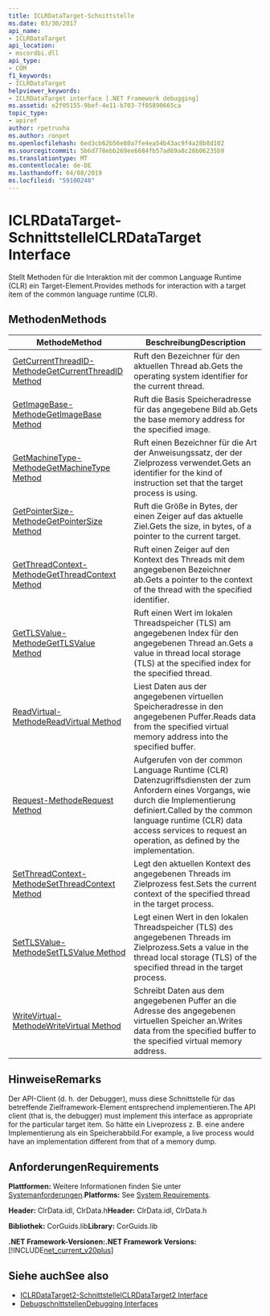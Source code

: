 ```yaml
---
title: ICLRDataTarget-Schnittstelle
ms.date: 03/30/2017
api_name:
- ICLRDataTarget
api_location:
- mscordbi.dll
api_type:
- COM
f1_keywords:
- ICLRDataTarget
helpviewer_keywords:
- ICLRDataTarget interface [.NET Framework debugging]
ms.assetid: e2f05155-9bef-4e11-b703-7f05890665ca
topic_type:
- apiref
author: rpetrusha
ms.author: ronpet
ms.openlocfilehash: 6ed3cb62b56e80a7fe4ea54b43ac9f4a28b8d102
ms.sourcegitcommit: 5b6d778ebb269ee6684fb57ad69a8c28b06235b9
ms.translationtype: MT
ms.contentlocale: de-DE
ms.lasthandoff: 04/08/2019
ms.locfileid: "59100248"
---
```

# <a name="iclrdatatarget-interface"></a><span data-ttu-id="827ef-102">ICLRDataTarget-Schnittstelle</span><span class="sxs-lookup"><span data-stu-id="827ef-102">ICLRDataTarget Interface</span></span>
<span data-ttu-id="827ef-103">Stellt Methoden für die Interaktion mit der common Language Runtime (CLR) ein Target-Element.</span><span class="sxs-lookup"><span data-stu-id="827ef-103">Provides methods for interaction with a target item of the common language runtime (CLR).</span></span>  
  
## <a name="methods"></a><span data-ttu-id="827ef-104">Methoden</span><span class="sxs-lookup"><span data-stu-id="827ef-104">Methods</span></span>  
  
|<span data-ttu-id="827ef-105">Methode</span><span class="sxs-lookup"><span data-stu-id="827ef-105">Method</span></span>|<span data-ttu-id="827ef-106">Beschreibung</span><span class="sxs-lookup"><span data-stu-id="827ef-106">Description</span></span>|  
|------------|-----------------|  
|[<span data-ttu-id="827ef-107">GetCurrentThreadID-Methode</span><span class="sxs-lookup"><span data-stu-id="827ef-107">GetCurrentThreadID Method</span></span>](../../../../docs/framework/unmanaged-api/debugging/iclrdatatarget-getcurrentthreadid-method.md)|<span data-ttu-id="827ef-108">Ruft den Bezeichner für den aktuellen Thread ab.</span><span class="sxs-lookup"><span data-stu-id="827ef-108">Gets the operating system identifier for the current thread.</span></span>|  
|[<span data-ttu-id="827ef-109">GetImageBase-Methode</span><span class="sxs-lookup"><span data-stu-id="827ef-109">GetImageBase Method</span></span>](../../../../docs/framework/unmanaged-api/debugging/iclrdatatarget-getimagebase-method.md)|<span data-ttu-id="827ef-110">Ruft die Basis Speicheradresse für das angegebene Bild ab.</span><span class="sxs-lookup"><span data-stu-id="827ef-110">Gets the base memory address for the specified image.</span></span>|  
|[<span data-ttu-id="827ef-111">GetMachineType-Methode</span><span class="sxs-lookup"><span data-stu-id="827ef-111">GetMachineType Method</span></span>](../../../../docs/framework/unmanaged-api/debugging/iclrdatatarget-getmachinetype-method.md)|<span data-ttu-id="827ef-112">Ruft einen Bezeichner für die Art der Anweisungssatz, der der Zielprozess verwendet.</span><span class="sxs-lookup"><span data-stu-id="827ef-112">Gets an identifier for the kind of instruction set that the target process is using.</span></span>|  
|[<span data-ttu-id="827ef-113">GetPointerSize-Methode</span><span class="sxs-lookup"><span data-stu-id="827ef-113">GetPointerSize Method</span></span>](../../../../docs/framework/unmanaged-api/debugging/iclrdatatarget-getpointersize-method.md)|<span data-ttu-id="827ef-114">Ruft die Größe in Bytes, der einen Zeiger auf das aktuelle Ziel.</span><span class="sxs-lookup"><span data-stu-id="827ef-114">Gets the size, in bytes, of a pointer to the current target.</span></span>|  
|[<span data-ttu-id="827ef-115">GetThreadContext-Methode</span><span class="sxs-lookup"><span data-stu-id="827ef-115">GetThreadContext Method</span></span>](../../../../docs/framework/unmanaged-api/debugging/iclrdatatarget-getthreadcontext-method.md)|<span data-ttu-id="827ef-116">Ruft einen Zeiger auf den Kontext des Threads mit dem angegebenen Bezeichner ab.</span><span class="sxs-lookup"><span data-stu-id="827ef-116">Gets a pointer to the context of the thread with the specified identifier.</span></span>|  
|[<span data-ttu-id="827ef-117">GetTLSValue-Methode</span><span class="sxs-lookup"><span data-stu-id="827ef-117">GetTLSValue Method</span></span>](../../../../docs/framework/unmanaged-api/debugging/iclrdatatarget-gettlsvalue-method.md)|<span data-ttu-id="827ef-118">Ruft einen Wert im lokalen Threadspeicher (TLS) am angegebenen Index für den angegebenen Thread an.</span><span class="sxs-lookup"><span data-stu-id="827ef-118">Gets a value in thread local storage (TLS) at the specified index for the specified thread.</span></span>|  
|[<span data-ttu-id="827ef-119">ReadVirtual-Methode</span><span class="sxs-lookup"><span data-stu-id="827ef-119">ReadVirtual Method</span></span>](../../../../docs/framework/unmanaged-api/debugging/iclrdatatarget-readvirtual-method.md)|<span data-ttu-id="827ef-120">Liest Daten aus der angegebenen virtuellen Speicheradresse in den angegebenen Puffer.</span><span class="sxs-lookup"><span data-stu-id="827ef-120">Reads data from the specified virtual memory address into the specified buffer.</span></span>|  
|[<span data-ttu-id="827ef-121">Request-Methode</span><span class="sxs-lookup"><span data-stu-id="827ef-121">Request Method</span></span>](../../../../docs/framework/unmanaged-api/debugging/iclrdatatarget-request-method.md)|<span data-ttu-id="827ef-122">Aufgerufen von der common Language Runtime (CLR) Datenzugriffsdiensten der zum Anfordern eines Vorgangs, wie durch die Implementierung definiert.</span><span class="sxs-lookup"><span data-stu-id="827ef-122">Called by the common language runtime (CLR) data access services to request an operation, as defined by the implementation.</span></span>|  
|[<span data-ttu-id="827ef-123">SetThreadContext-Methode</span><span class="sxs-lookup"><span data-stu-id="827ef-123">SetThreadContext Method</span></span>](../../../../docs/framework/unmanaged-api/debugging/iclrdatatarget-setthreadcontext-method.md)|<span data-ttu-id="827ef-124">Legt den aktuellen Kontext des angegebenen Threads im Zielprozess fest.</span><span class="sxs-lookup"><span data-stu-id="827ef-124">Sets the current context of the specified thread in the target process.</span></span>|  
|[<span data-ttu-id="827ef-125">SetTLSValue-Methode</span><span class="sxs-lookup"><span data-stu-id="827ef-125">SetTLSValue Method</span></span>](../../../../docs/framework/unmanaged-api/debugging/iclrdatatarget-settlsvalue-method.md)|<span data-ttu-id="827ef-126">Legt einen Wert in den lokalen Threadspeicher (TLS) des angegebenen Threads im Zielprozess.</span><span class="sxs-lookup"><span data-stu-id="827ef-126">Sets a value in the thread local storage (TLS) of the specified thread in the target process.</span></span>|  
|[<span data-ttu-id="827ef-127">WriteVirtual-Methode</span><span class="sxs-lookup"><span data-stu-id="827ef-127">WriteVirtual Method</span></span>](../../../../docs/framework/unmanaged-api/debugging/iclrdatatarget-writevirtual-method.md)|<span data-ttu-id="827ef-128">Schreibt Daten aus dem angegebenen Puffer an die Adresse des angegebenen virtuellen Speicher an.</span><span class="sxs-lookup"><span data-stu-id="827ef-128">Writes data from the specified buffer to the specified virtual memory address.</span></span>|  
  
## <a name="remarks"></a><span data-ttu-id="827ef-129">Hinweise</span><span class="sxs-lookup"><span data-stu-id="827ef-129">Remarks</span></span>  
 <span data-ttu-id="827ef-130">Der API-Client (d. h. der Debugger), muss diese Schnittstelle für das betreffende Zielframework-Element entsprechend implementieren.</span><span class="sxs-lookup"><span data-stu-id="827ef-130">The API client (that is, the debugger) must implement this interface as appropriate for the particular target item.</span></span> <span data-ttu-id="827ef-131">So hätte ein Liveprozess z. B. eine andere Implementierung als ein Speicherabbild.</span><span class="sxs-lookup"><span data-stu-id="827ef-131">For example, a live process would have an implementation different from that of a memory dump.</span></span>  
  
## <a name="requirements"></a><span data-ttu-id="827ef-132">Anforderungen</span><span class="sxs-lookup"><span data-stu-id="827ef-132">Requirements</span></span>  
 <span data-ttu-id="827ef-133">**Plattformen:** Weitere Informationen finden Sie unter [Systemanforderungen](../../../../docs/framework/get-started/system-requirements.md).</span><span class="sxs-lookup"><span data-stu-id="827ef-133">**Platforms:** See [System Requirements](../../../../docs/framework/get-started/system-requirements.md).</span></span>  
  
 <span data-ttu-id="827ef-134">**Header:** ClrData.idl, ClrData.h</span><span class="sxs-lookup"><span data-stu-id="827ef-134">**Header:** ClrData.idl, ClrData.h</span></span>  
  
 <span data-ttu-id="827ef-135">**Bibliothek:** CorGuids.lib</span><span class="sxs-lookup"><span data-stu-id="827ef-135">**Library:** CorGuids.lib</span></span>  
  
 **<span data-ttu-id="827ef-136">.NET Framework-Versionen:</span><span class="sxs-lookup"><span data-stu-id="827ef-136">.NET Framework Versions:</span></span>** [!INCLUDE[net_current_v20plus](../../../../includes/net-current-v20plus-md.md)]  
  
## <a name="see-also"></a><span data-ttu-id="827ef-137">Siehe auch</span><span class="sxs-lookup"><span data-stu-id="827ef-137">See also</span></span>

- [<span data-ttu-id="827ef-138">ICLRDataTarget2-Schnittstelle</span><span class="sxs-lookup"><span data-stu-id="827ef-138">ICLRDataTarget2 Interface</span></span>](../../../../docs/framework/unmanaged-api/debugging/iclrdatatarget2-interface.md)
- [<span data-ttu-id="827ef-139">Debugschnittstellen</span><span class="sxs-lookup"><span data-stu-id="827ef-139">Debugging Interfaces</span></span>](../../../../docs/framework/unmanaged-api/debugging/debugging-interfaces.md)
